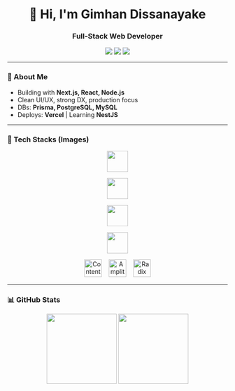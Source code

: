 <h1 align="center">👋 Hi, I'm Gimhan Dissanayake</h1>
<h3 align="center">Full-Stack Web Developer</h3>

<p align="center">
  <a href="https://linkedin.com/in/gimhandissanayake"><img src="https://img.shields.io/badge/LinkedIn-blue?logo=linkedin&logoColor=white" /></a>
  <a href="mailto:gimhan.dev@gmail.com"><img src="https://img.shields.io/badge/Email-red?logo=gmail&logoColor=white" /></a>
  <a href="https://github.com/Gimhan001"><img src="https://img.shields.io/badge/GitHub-black?logo=github&logoColor=white" /></a>
</p>

---

### 🚀 About Me
- Building with **Next.js, React, Node.js**
- Clean UI/UX, strong DX, production focus
- DBs: **Prisma, PostgreSQL, MySQL**
- Deploys: **Vercel** | Learning **NestJS**

---

### 🧰 Tech Stacks (Images)

<!-- Row 1: Core -->
<p align="center">
  <img src="https://skillicons.dev/icons?i=nextjs,react,nodejs,typescript,javascript" height="48" />
</p>

<!-- Row 2: Styling / State -->
<p align="center">
  <img src="https://skillicons.dev/icons?i=tailwind,redux,sass,bootstrap,materialui" height="48" />
</p>

<!-- Row 3: Backend / DB -->
<p align="center">
  <img src="https://skillicons.dev/icons?i=nestjs,express,prisma,postgres,mysql" height="48" />
</p>

<!-- Row 4: Tools / DevOps -->
<p align="center">
  <img src="https://skillicons.dev/icons?i=vercel,gcp,git,github,vscode" height="48" />
</p>

<!-- Extras not on skillicons -->
<p align="center">
  <!-- Contentful -->
  <img src="https://cdn.simpleicons.org/contentful" height="40" title="Contentful" alt="Contentful" />
  &nbsp;&nbsp;
  <!-- Amplitude -->
  <img src="https://cdn.simpleicons.org/amplitudedotcom" height="40" title="Amplitude" alt="Amplitude" />
  &nbsp;&nbsp;
  <!-- ShadCN (using Radix icon as proxy) -->
  <img src="https://cdn.simpleicons.org/radixui" height="40" title="shadcn/ui (Radix Base)" alt="Radix UI" />
</p>

---

### 📊 GitHub Stats
<div align="center">
  <img src="https://github-readme-stats.vercel.app/api?username=Gimhan001&show_icons=true&theme=radical&hide_border=true" height="160" />
  <img src="https://github-readme-stats.vercel.app/api/top-langs?username=Gimhan001&layout=compact&langs_count=8&theme=radical&hide_border=true" height="160" />
</div>
